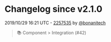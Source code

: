 # Changelog since v2.1.0

2019/10/29 16:21 UTC - [2257535](https://github.com/hassio-addons/addon-ide/commit/22575359539fcc50fd2286c6b64da3fde10e3f2a) by [@bonanitech](https://github.com/bonanitech)
> :books: Component > Integration (#42) 

